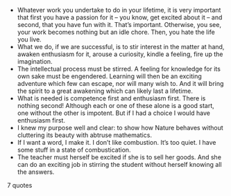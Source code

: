  - Whatever work you undertake to do in your lifetime, it is very important that first you have a passion for it – you know, get excited about it – and second, that you have fun with it. That’s important. Otherwise, you see, your work becomes nothing but an idle chore. Then, you hate the life you live.
 - What we do, if we are successful, is to stir interest in the matter at hand, awaken enthusiasm for it, arouse a curiosity, kindle a feeling, fire up the imagination.
 - The intellectual process must be stirred. A feeling for knowledge for its own sake must be engendered. Learning will then be an exciting adventure which few can escape, nor will many wish to. And it will bring the spirit to a great awakening which can likely last a lifetime.
 - What is needed is competence first and enthusiasm first. There is nothing second! Although each or one of these alone is a good start, one without the other is impotent. But if I had a choice I would have enthusiasm first.
 - I knew my purpose well and clear: to show how Nature behaves without cluttering its beauty with abtruse mathematics.
 - If I want a word, I make it. I don’t like combustion. It’s too quiet. I have some stuff in a state of combustication.
 - The teacher must herself be excited if she is to sell her goods. And she can do an exciting job in stirring the student without herself knowing all the answers.

7 quotes